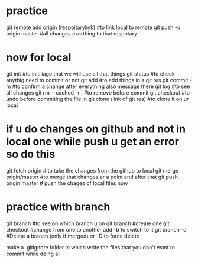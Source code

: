 # practice
git remote add origin (respoitarylink) #to link local to remote
git push -u origin master       #all changes everthing to that respotary

# now for local 

git init #to initiliage that we will use all that things
git status #to check anythig need to commit or not
git add #to add things in a git res
git commit -m #to confirm a change after everything also message there
git log #to see all changes
git rm --cached -r .  #to remove before commit
git checkout #to undo before commiting the file in
git clone (link of git res) #to clone it on ur local

# if u do changes on github and not in local one while push u get an error so do this
git fetch origin # to take the changes from the github to local
git merge origin/master #to merge that changes ar a point and after that 
git push origin master # push the chages of local files now

# practice with branch 
git branch #to see on which branch u on
git branch <branch-name> #create one
git checkout <branch-name> #change from one to another add -b to switch to it 
git branch -d <branch-name> #Delete a branch (only if merged) or -D to force delete










make a .gitignore folder in which write the files that you don't want to commit while doing all
